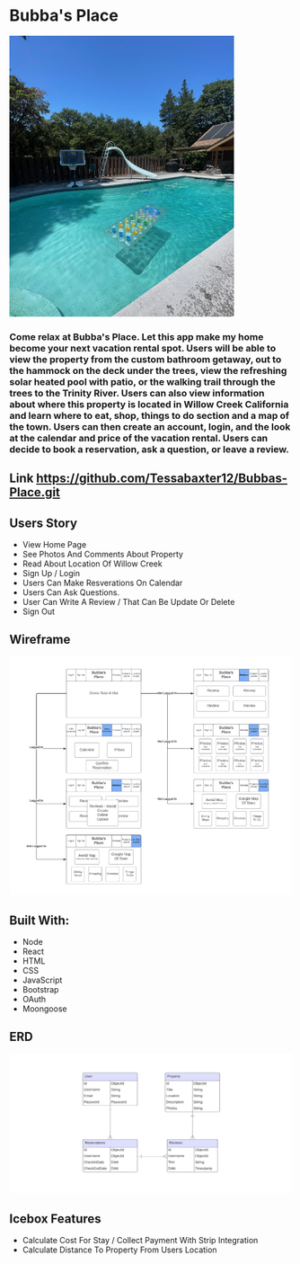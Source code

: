 # Bubba's Place

<img src="public/images/Pool.jpg" width="400" height="500">

### Come relax at Bubba's Place. Let this app make my home become your next vacation rental spot. Users will be able to view the property from the custom bathroom getaway, out to the hammock on the deck under the trees, view the refreshing solar heated pool with patio, or the walking trail through the trees to the Trinity River. Users can also view information about where this property is located in Willow Creek California and learn where to eat, shop, things to do section and a map of the town. Users can then create an account, login, and the look at the calendar and price of the vacation rental. Users can decide to book a reservation, ask a question, or leave a review.

## Link https://github.com/Tessabaxter12/Bubbas-Place.git

## Users Story
- View Home Page
- See Photos And Comments About Property
- Read About Location Of Willow Creek
- Sign Up / Login
- Users Can Make Resverations On Calendar
- Users Can Ask Questions.
- User Can Write A Review / That Can Be Update Or Delete
- Sign Out

## Wireframe
<img src="public/images/wireframe.jpeg">

## Built With: 
- Node
- React
- HTML
- CSS
- JavaScript
- Bootstrap
- OAuth
- Moongoose

## ERD
<img src="public/images/ERD.jpeg">

## Icebox Features
- Calculate Cost For Stay / Collect Payment With Strip Integration
- Calculate Distance To Property From Users Location
